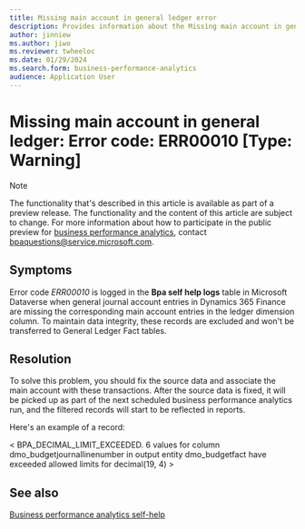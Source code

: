 ```yaml
---
title: Missing main account in general ledger error
description: Provides information about the Missing main account in general ledger error (error code ERR00010) in business performance analytics in Microsoft Dynamics 365 Finance.
author: jinniew
ms.author: jiwo
ms.reviewer: twheeloc 
ms.date: 01/29/2024
ms.search.form: business-performance-analytics
audience: Application User
---
```

# Missing main account in general ledger: Error code: ERR00010 [Type: Warning]

> [!NOTE]
> The functionality that's described in this article is available as part of a preview release. The functionality and the content of this article are subject to change. For more information about how to participate in the public preview for [business performance analytics](/dynamics365/finance/business-performance-analytics/business-performance-analytics-home-page), contact <bpaquestions@service.microsoft.com>.

## Symptoms

Error code *ERR00010* is logged in the **Bpa self help logs** table in Microsoft Dataverse when general journal account entries in Dynamics 365 Finance are missing the corresponding main account entries in the ledger dimension column. To maintain data integrity, these records are excluded and won't be transferred to General Ledger Fact tables.

## Resolution

To solve this problem, you should fix the source data and associate the main account with these transactions. After the source data is fixed, it will be picked up as part of the next scheduled business performance analytics run, and the filtered records will start to be reflected in reports.

Here's an example of a record:

< BPA_DECIMAL_LIMIT_EXCEEDED. 6 values for column dmo_budgetjournallinenumber in output entity dmo_budgetfact have exceeded allowed limits for decimal(19, 4) >

## See also

[Business performance analytics self-help](business-performance-analytics-self-help-overview.md)

